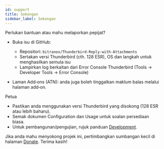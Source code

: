 ```yaml
---
id: support
title: Sokongan
sidebar_label: Sokongan
---
```


Perlukan bantuan atau mahu melaporkan pepijat?

- Buka isu di GitHub:
  - Repositori: `bitranox/Thunderbird-Reply-with-Attachments`
  - Sertakan versi Thunderbird (cth. 128 ESR), OS dan langkah untuk menghasilkan semula isu
  - Lampirkan log berkaitan dari Error Console Thunderbird (Tools → Developer Tools → Error Console)

- Laman Add‑ons (ATN): anda juga boleh tinggalkan maklum balas melalui halaman add‑on.

Petua

- Pastikan anda menggunakan versi Thunderbird yang disokong (128 ESR atau lebih baharu).
- Semak dokumen Configuration dan Usage untuk soalan persediaan biasa.
- Untuk pembangunan/pengujian, rujuk panduan [Development](development).

Jika anda mahu menyokong projek ini, pertimbangkan sumbangan kecil di halaman [Donate](donation). Terima kasih!
